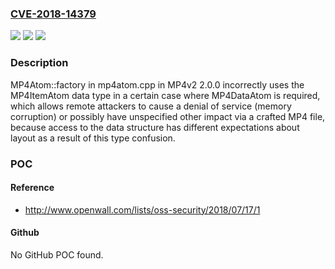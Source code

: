 ### [CVE-2018-14379](https://cve.mitre.org/cgi-bin/cvename.cgi?name=CVE-2018-14379)
![](https://img.shields.io/static/v1?label=Product&message=n%2Fa&color=blue)
![](https://img.shields.io/static/v1?label=Version&message=n%2Fa&color=blue)
![](https://img.shields.io/static/v1?label=Vulnerability&message=n%2Fa&color=brighgreen)

### Description

MP4Atom::factory in mp4atom.cpp in MP4v2 2.0.0 incorrectly uses the MP4ItemAtom data type in a certain case where MP4DataAtom is required, which allows remote attackers to cause a denial of service (memory corruption) or possibly have unspecified other impact via a crafted MP4 file, because access to the data structure has different expectations about layout as a result of this type confusion.

### POC

#### Reference
- http://www.openwall.com/lists/oss-security/2018/07/17/1

#### Github
No GitHub POC found.

